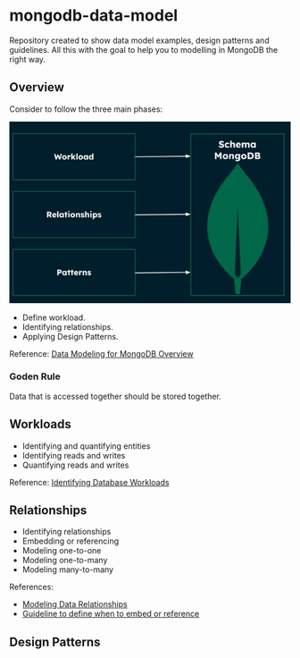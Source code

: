 # mongodb-data-model
Repository created to show data model examples, design patterns and guidelines.
All this with the goal to help you to modelling in MongoDB the right way.

## Overview
Consider to follow the three main phases:

![general phases](./.docs/img/general-phases.png)

- Define workload.
- Identifying relationships.
- Applying Design Patterns.

Reference: [Data Modeling for MongoDB Overview](https://learn.mongodb.com/learn/course/data-modeling-for-mongodb-overview/lesson-1-course-introduction)

### Goden Rule
Data that is accessed together should be stored together.

## Workloads
- Identifying and quantifying entities
- Identifying reads and writes
- Quantifying reads and writes

Reference: [Identifying Database Workloads](https://learn.mongodb.com/learn/course/identifying-database-workloads)

## Relationships
- Identifying relationships
- Embedding or referencing
- Modeling one-to-one
- Modeling one-to-many
- Modeling many-to-many

References:
- [Modeling Data Relationships](https://learn.mongodb.com/learn/course/modeling-data-relationships)
- [Guideline to define when to embed or reference](./reference-or-embed-guideline.pdf)

## Design Patterns
